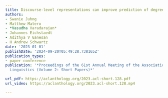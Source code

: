 ```yaml
---
title: Discourse-level representations can improve prediction of degree of anxiety
authors:
- Swanie Juhng
- Matthew Matero
- *Vasudha Varadarajan*
- Johannes Eichstaedt
- Adithya V Ganesan
- H Andrew Schwartz
date: '2023-01-01'
publishDate: '2024-09-20T05:49:28.738165Z'
publication_types:
- paper-conference
publication: '*Proceedings of the 61st Annual Meeting of the Association for Computational
  Linguistics (Volume 2: Short Papers)*'

url_pdf: https://aclanthology.org/2023.acl-short.128.pdf
url_video: https://aclanthology.org/2023.acl-short.128.mp4

---
```

